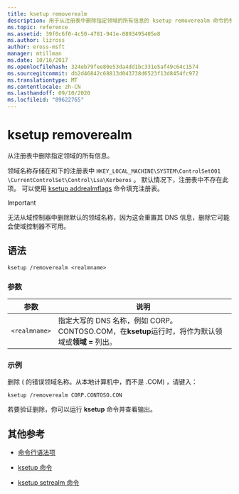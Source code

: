```yaml
---
title: ksetup removerealm
description: 用于从注册表中删除指定领域的所有信息的 ksetup removerealm 命令的参考文章。
ms.topic: reference
ms.assetid: 39f0c6f0-4c50-4781-941e-0893495405e8
ms.author: lizross
author: eross-msft
manager: mtillman
ms.date: 10/16/2017
ms.openlocfilehash: 324eb79fee80e53da4dd1bc331e5af49c64c1574
ms.sourcegitcommit: db2d46842c68813d043738d6523f13d8454fc972
ms.translationtype: MT
ms.contentlocale: zh-CN
ms.lasthandoff: 09/10/2020
ms.locfileid: "89622765"
---
```

# <a name="ksetup-removerealm"></a>ksetup removerealm

从注册表中删除指定领域的所有信息。

领域名称存储在和下的注册表中 `HKEY_LOCAL_MACHINE\SYSTEM\ControlSet001` `\CurrentControlSet\Control\Lsa\Kerberos` 。 默认情况下，注册表中不存在此项。 可以使用 [ksetup addrealmflags](ksetup-addrealmflags.md) 命令填充注册表。

> [!IMPORTANT]
> 无法从域控制器中删除默认的领域名称，因为这会重置其 DNS 信息，删除它可能会使域控制器不可用。

## <a name="syntax"></a>语法

```
ksetup /removerealm <realmname>
```
### <a name="parameters"></a>参数

| 参数 | 说明 |
| --------- | ----------- |
| `<realmname>` | 指定大写的 DNS 名称，例如 CORP。CONTOSO.COM，在**ksetup**运行时，将作为默认领域或**领域 =** 列出。 |

### <a name="examples"></a>示例

删除 ( 的错误领域名称。从本地计算机中，而不是 .COM) ，请键入：
```
ksetup /removerealm CORP.CONTOSO.CON
```

若要验证删除，你可以运行 **ksetup** 命令并查看输出。

## <a name="additional-references"></a>其他参考

- [命令行语法项](command-line-syntax-key.md)

- [ksetup 命令](ksetup.md)

- [ksetup setrealm 命令](ksetup-setrealm.md)
